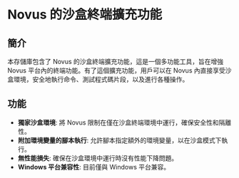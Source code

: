 # Novus 的沙盒終端擴充功能

## 簡介

本存儲庫包含了 Novus 的沙盒終端擴充功能，這是一個多功能工具，旨在增強 Novus 平台內的終端功能。有了這個擴充功能，用戶可以在 Novus 內直接享受沙盒環境，安全地執行命令、測試程式碼片段，以及進行各種操作。

## 功能

- **獨家沙盒環境**: 將 Novus 限制在僅在沙盒終端環境中運行，確保安全性和隔離性。
- **附加環境變量的腳本執行**: 允許腳本指定額外的環境變量，以在沙盒模式下執行。
- **無性能損失**: 確保在沙盒環境中運行時沒有性能下降問題。
- **Windows 平台兼容性**: 目前僅與 Windows 平台兼容。